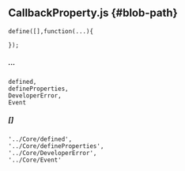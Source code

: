 ## **CallbackProperty.js** {#blob-path}

```
define([],function(...){
    
});
```

##### ...

```
defined,
defineProperties,
DeveloperError,
Event
```

##### \[\]

```
'../Core/defined',
'../Core/defineProperties',
'../Core/DeveloperError',
'../Core/Event'
```



